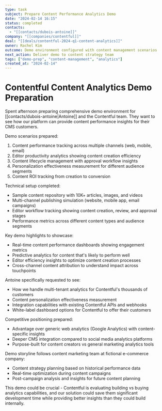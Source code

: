 ```yaml
---
type: task
subject: Prepare Content Performance Analytics Demo
date: "2024-02-14 16:15"
status: completed
contacts:
  - "[[contacts/dubois-antoine]]"
company: "[[companies/contentful]]"
deal: "[[deals/contentful-2024-q1-content-analytics]]"
owner: Rachel Kim
outcome: Demo environment configured with content management scenarios
next_action: Deliver demo to content strategy team
tags: ["demo-prep", "content-management", "analytics"]
created_at: "2024-02-14"
---
```


# Contentful Content Analytics Demo Preparation

Spent afternoon preparing comprehensive demo environment for [[contacts/dubois-antoine|Antoine]] and the Contentful team. They want to see how our platform can provide content performance insights for their CMS customers.

Demo scenarios prepared:
1. Content performance tracking across multiple channels (web, mobile, email)
2. Editor productivity analytics showing content creation efficiency
3. Content lifecycle management with approval workflow insights
4. Personalization effectiveness measurement for different audience segments
5. Content ROI tracking from creation to conversion

Technical setup completed:
- Sample content repository with 10K+ articles, images, and videos
- Multi-channel publishing simulation (website, mobile app, email campaigns)
- Editor workflow tracking showing content creation, review, and approval stages
- Performance metrics across different content types and audience segments

Key demo highlights to showcase:
- Real-time content performance dashboards showing engagement metrics
- Predictive analytics for content that's likely to perform well
- Editor efficiency insights to optimize content creation processes
- Cross-channel content attribution to understand impact across touchpoints

Antoine specifically requested to see:
- How we handle multi-tenant analytics for Contentful's thousands of customers
- Content personalization effectiveness measurement
- Integration capabilities with existing Contentful APIs and webhooks
- White-label dashboard options for Contentful to offer their customers

Competitive positioning prepared:
- Advantage over generic web analytics (Google Analytics) with content-specific insights
- Deeper CMS integration compared to social media analytics platforms
- Purpose-built for content creators vs general marketing analytics tools

Demo storyline follows content marketing team at fictional e-commerce company:
- Content strategy planning based on historical performance data
- Real-time optimization during content campaigns
- Post-campaign analysis and insights for future content planning

This demo could be crucial - Contentful is evaluating building vs buying analytics capabilities, and our solution could save them significant development time while providing better insights than they could build internally.